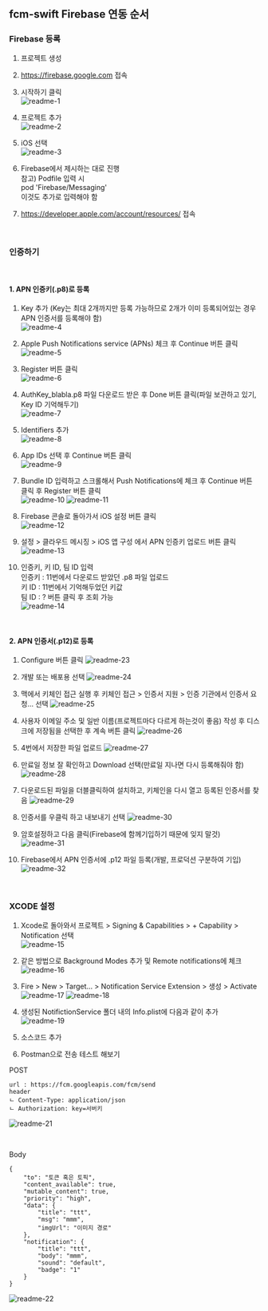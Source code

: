 fcm-swift Firebase 연동 순서
---

### Firebase 등록

1. 프로젝트 생성  
  
2. https://firebase.google.com 접속  
  
3. 시작하기 클릭  
![readme-1](./img/readme-1.png)
  
4. 프로젝트 추가  
![readme-2](./img/readme-2.png)
  
5. iOS 선택  
![readme-3](./img/readme-3.png)
  
6. Firebase에서 제시하는 대로 진행  
참고) Podfile 입력 시  
pod 'Firebase/Messaging'  
이것도 추가로 입력해야 함  
  
7. https://developer.apple.com/account/resources/ 접속  
  
  <br>

### 인증하기

<br>

#### 1\. APN 인증키(.p8)로 등록

1. Key 추가 (Key는 최대 2개까지만 등록 가능하므로 2개가 이미 등록되어있는 경우 APN 인증서를 등록해야 함)  
![readme-4](./img/readme-4.png)
  
2. Apple Push Notifications service (APNs) 체크 후 Continue 버튼 클릭  
![readme-5](./img/readme-5.png)
  
3. Register 버튼 클릭  
![readme-6](./img/readme-6.png)
  
4. AuthKey_blabla.p8 파일 다운로드 받은 후 Done 버튼 클릭(파일 보관하고 있기, Key ID 기억해두기)  
![readme-7](./img/readme-7.png)
  
5. Identifiers 추가  
![readme-8](./img/readme-8.png)
  
6. App IDs 선택 후 Continue 버튼 클릭  
![readme-9](./img/readme-9.png)
  
7. Bundle ID 입력하고 스크롤해서 Push Notifications에 체크 후 Continue 버튼 클릭 후 Register 버튼 클릭  
![readme-10](./img/readme-10.png)
![readme-11](./img/readme-11.png)
  
8. Firebase 콘솔로 돌아가서 iOS 설정 버튼 클릭  
![readme-12](./img/readme-12.png)
  
9. 설정 > 클라우드 메시징 > iOS 앱 구성 에서 APN 인증키 업로드 버튼 클릭  
![readme-13](./img/readme-13.png)
  
10.  인증키, 키 ID, 팀 ID 입력  
인증키 : 11번에서 다운로드 받았던 .p8 파일 업로드  
키 ID : 11번에서 기억해두었던 키값  
팀 ID : ? 버튼 클릭 후 조회 가능  
![readme-14](./img/readme-14.png)

<br>

#### 2\. APN 인증서(.p12)로 등록

1. Configure 버튼 클릭
![readme-23](./img/readme-23.png)
  
2. 개발 또는 배포용 선택
![readme-24](./img/readme-24.png)
  
3. 맥에서 키체인 접근 실행 후 키체인 접근 > 인증서 지원 > 인증 기관에서 인증서 요청... 선택
![readme-25](./img/readme-25.png)
  
4. 사용자 이메일 주소 및 일반 이름(프로젝트마다 다르게 하는것이 좋음) 작성 후 디스크에 저장됨을 선택한 후 계속 버튼 클릭
![readme-26](./img/readme-26.png)
  
5. 4번에서 저장한 파일 업로드
![readme-27](./img/readme-27.png)
  
6. 만료일 정보 잘 확인하고 Download 선택(만료일 지나면 다시 등록해줘야 함)
![readme-28](./img/readme-28.png)
  
7. 다운로드된 파일을 더블클릭하여 설치하고, 키체인을 다시 열고 등록된 인증서를 찾음
![readme-29](./img/readme-29.png)
  
8.  인증서를 우클릭 하고 내보내기 선택
![readme-30](./img/readme-30.png)
  
9. 암호설정하고 다음 클릭(Firebase에 함께기입하기 때문에 잊지 말것)
![readme-31](./img/readme-31.png)
  
10. Firebase에서 APN 인증서에 .p12 파일 등록(개발, 프로덕션 구분하여 기입)
![readme-32](./img/readme-32.png)

<br>

### XCODE 설정
  
1. Xcode로 돌아와서 프로젝트 > Signing & Capabilities > + Capability > Notification 선택  
![readme-15](./img/readme-15.png)
  
2. 같은 방법으로  Background Modes 추가 및 Remote notifications에 체크  
![readme-16](./img/readme-16.png)
  
3. Fire > New > Target... > Notification Service Extension > 생성 > Activate    
![readme-17](./img/readme-17.png)
![readme-18](./img/readme-18.png)
  
4. 생성된 NotifictionService 폴더 내의 Info.plist에 다음과 같이 추가  
![readme-19](./img/readme-19.png)
  
5. 소스코드 추가    
  
6. Postman으로 전송 테스트 해보기  

POST  

```
url : https://fcm.googleapis.com/fcm/send  
header  
ㄴ Content-Type: application/json  
ㄴ Authorization: key=서버키   
```
![readme-21](./img/readme-21.png)

<br>

Body

```
{
    "to": "토큰 혹은 토픽",
    "content_available": true,
    "mutable_content": true,
    "priority": "high",
    "data": {
        "title": "ttt",
        "msg": "mmm",
        "imgUrl": "이미지 경로"
    },
    "notification": {
        "title": "ttt",
        "body": "mmm",
        "sound": "default",
        "badge": "1"
    }
}
```
![readme-22](./img/readme-22.png)
